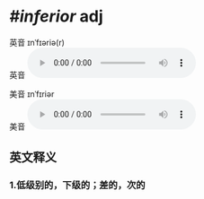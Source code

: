 # ***\#inferior*** adj
英音 ɪnˈfɪəriə(r)  
英音
<audio src="./media/inferior1_AAC.aac" controls="controls"></audio>

美音 ɪnˈfɪriər  
美音
<audio src="./media/inferior2_AAC.aac" controls="controls"></audio>



  

英文释义
---
### 1.**低级别的，下级的；差的，次的**  


